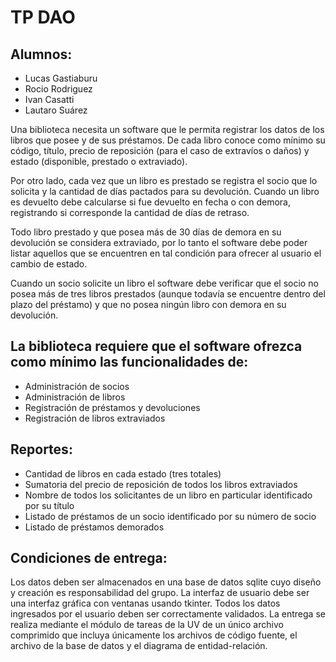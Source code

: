 # TP DAO

## Alumnos:
- Lucas Gastiaburu
- Rocio Rodriguez
- Ivan Casatti
- Lautaro Suárez


Una biblioteca necesita un software que le permita registrar los datos de los libros que posee y de sus préstamos. De cada libro conoce como mínimo su código, título, precio de reposición (para el caso de extravíos o daños) y estado (disponible, prestado o extraviado).

Por otro lado, cada vez que un libro es prestado se registra el socio que lo solicita y la cantidad de días pactados para su devolución. Cuando un libro es devuelto debe calcularse si fue devuelto en fecha o con demora, registrando si corresponde la cantidad de días de retraso.

Todo libro prestado y que posea más de 30 días de demora en su devolución se considera extraviado, por lo tanto el software debe poder listar aquellos que se encuentren en tal condición para ofrecer al usuario el cambio de estado.

Cuando un socio solicite un libro el software debe verificar que el socio no posea más de tres libros prestados (aunque todavía se encuentre dentro del plazo del préstamo) y que no posea ningún libro con demora en su devolución.

## La biblioteca requiere que el software ofrezca como mínimo las funcionalidades de:

- Administración de socios
- Administración de libros
- Registración de préstamos y devoluciones
- Registración de libros extraviados
## Reportes:
- Cantidad de libros en cada estado (tres totales)
- Sumatoria del precio de reposición de todos los libros extraviados
- Nombre de todos los solicitantes de un libro en particular identificado por su título
- Listado de préstamos de un socio identificado por su número de socio
- Listado de préstamos demorados
## Condiciones de entrega:

Los datos deben ser almacenados en una base de datos sqlite cuyo diseño y creación es responsabilidad del grupo.
La interfaz de usuario debe ser una interfaz gráfica con ventanas usando tkinter.
Todos los datos ingresados por el usuario deben ser correctamente validados.
La entrega se realiza mediante el módulo de tareas de la UV de un único archivo comprimido que incluya únicamente los archivos de código fuente, el archivo de la base de datos y el diagrama de entidad-relación.